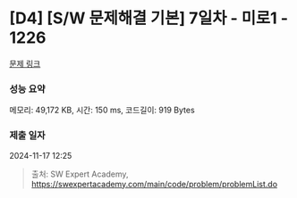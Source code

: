 # [D4] [S/W 문제해결 기본] 7일차 - 미로1 - 1226 

[문제 링크](https://swexpertacademy.com/main/code/problem/problemDetail.do?contestProbId=AV14vXUqAGMCFAYD) 

### 성능 요약

메모리: 49,172 KB, 시간: 150 ms, 코드길이: 919 Bytes

### 제출 일자

2024-11-17 12:25



> 출처: SW Expert Academy, https://swexpertacademy.com/main/code/problem/problemList.do
